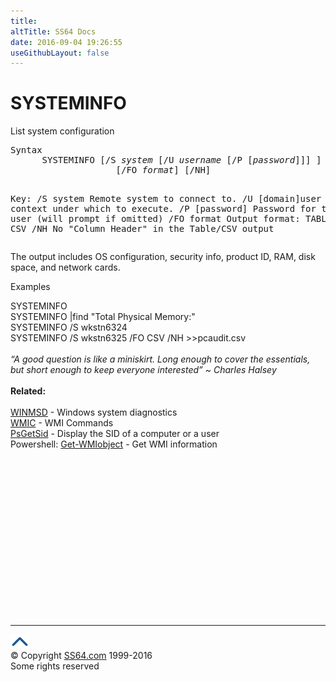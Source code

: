 ```yaml
---
title:
altTitle: SS64 Docs
date: 2016-09-04 19:26:55
useGithubLayout: false
---
```

<!-- #BeginLibraryItem "/Library/head_nt.lbi" --><!-- #EndLibraryItem --><h1>SYSTEMINFO</h1> 
<p>List system configuration</p>
<pre>Syntax
      SYSTEMINFO [/S <i>system</i> [/U <i>username</i> [/P [<i>password</i>]]] ]
                    [/FO <i>format</i>] [/NH]

Key:
    /S  system         Remote system to connect to.
    /U  [domain\]user  User context under which to execute.
    /P  [password]     Password for the given user (will prompt if omitted)
    /FO format         Output format: TABLE, LIST or CSV
    /NH                No "Column Header" in the Table/CSV output</pre>
<p> The output includes OS configuration, security info, product ID, RAM, disk space, and network cards.</p>
<p>Examples</p>
<p> <span class="code">SYSTEMINFO <br>
</span><span class="code">SYSTEMINFO |find "Total Physical Memory:"<br>
  SYSTEMINFO /S wkstn6324 <br>
  SYSTEMINFO /S wkstn6325 /FO CSV /NH &gt;&gt;pcaudit.csv</span><br>
  <br>
  <i class="quote">“A good question is like a miniskirt. Long enough to cover the essentials, but short enough to keep everyone interested” ~ Charles Halsey </i><br>
  <br>
  <b>Related:</b><br>
  <br>
  <a href="winmsd.html">WINMSD</a> - Windows system diagnostics<br>
  <a href="wmic.html">WMIC</a> - WMI Commands<br>
<a href="psgetsid.html">PsGetSid</a> - Display the SID of a computer or a user<br>
Powershell: <a href="../ps/get-wmiobject.html">Get-WMIobject</a> - Get WMI information</p><!-- #BeginLibraryItem "/Library/foot_nt.lbi" --><p>
<!-- windows300 -->
<ins class="adsbygoogle" style="display:inline-block;width:300px;height:250px" data-ad-client="ca-pub-6140977852749469" data-ad-slot="7649547908"></ins>
<script>
(adsbygoogle = window.adsbygoogle || []).push({});
</script></p>
<hr>
<div id="bl" class="footer"><a href="systeminfo.html#"><img src="../images/top.png" width="30" height="22" alt="Back to the Top"></a></div>
<div id="br" class="footer, tagline">© Copyright <a href="http://ss64.com/">SS64.com</a> 1999-2016<br>
Some rights reserved</div><!-- #EndLibraryItem -->

